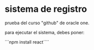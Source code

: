 <h1> sistema de registro </h1>

prueba del curso "github" de oracle one.

para ejecutar el sistema, debes poner:

´´´npm install react´´´´
